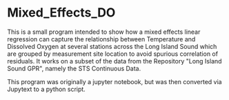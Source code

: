 # Mixed_Effects_DO

This is a small program intended to show how a mixed effects linear regression can capture the relationship between Temperature and Dissolved Oxygen at several stations across the Long Island Sound which are grouped by measurement site location to avoid spurious correlation of residuals. It works on a subset of the data from the Repository "Long Island Sound GPR", namely the STS Continuous Data.

This program was originally a jupyter notebook, but was then converted via Jupytext to a python script.
